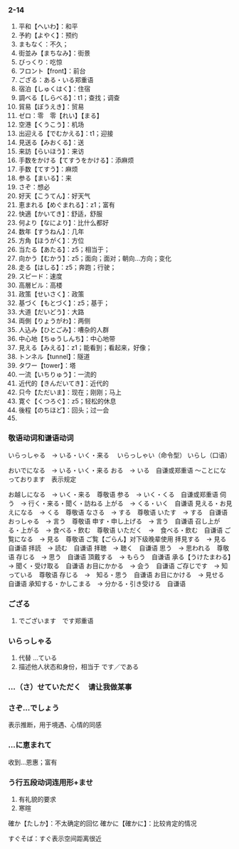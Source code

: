 ### 2-14
1. 平和【へいわ】：和平
2. 予約【よやく】：预约
3. まもなく：不久；
4. 街並み【まちなみ】：街景
5. びっくり：吃惊
6. フロント【front】：前台
7. ござる：ある・いる郑重语
8. 宿泊【しゅくはく】：住宿
9. 調べる【しらべる】：t1；查找；调查
10. 貿易【ぼうえき】：贸易
11. ゼロ：零　零【れい】【まる】
12. 空港【くうこう】：机场
13. 出迎える【でむかえる】：t1；迎接
14. 見送る【みおくる】：送
15. 来訪【らいほう】：来访
16. 手数をかける【てすうをかける】：添麻烦
17. 手数【てすう】：麻烦
18. 参る【まいる】：来
19. さぞ：想必
20. 好天【こうてん】：好天气
21. 恵まれる【めぐまれる】：z1；富有
22. 快適【かいてき】：舒适，舒服
23. 何より【なにより】：比什么都好
24. 数年【すうねん】：几年
25. 方角【ほうがく】：方位
26. 当たる【あたる】：z5；相当于；
27. 向かう【むかう】：z5；面向；面对；朝向...方向；变化
28. 走る【はしる】：z5；奔跑；行驶；
29. スピード：速度
30. 高層ビル：高楼
31. 政策【せいさく】：政策
32. 基づく【もとづく】：z5；基于；
33. 大道【だいどう】：大路
34. 両側【りょうがわ】：两侧
35. 人込み【ひとごみ】：嘈杂的人群
36. 中心地【ちゅうしんち】：中心地带
37. 見える【みえる】：z1；能看到；看起来，好像；
38. トンネル【tunnel】：隧道
39. タワー【tower】：塔
40. 一流【いちりゅう】：一流的
41. 近代的【きんだいてき】：近代的
42. 只今【ただいま】：现在；刚刚；马上
43. 寛ぐ【くつろぐ】：z5；轻松的休息
44. 後程【のちほど】：回头；过一会
45. 













### 敬语动词和谦语动词
いらっしゃる　→ いる・いく・来る　
いらっしゃい（命令型）
いらし（口语）

おいでになる　→ いる・いく・来る
おる　→ いる　自谦或郑重语
〜ことになっております　表示规定

お越しになる　→ いく・来る　尊敬语
参る　→ いく・くる　自谦或郑重语
伺う　→ 行く・来る・聞く・訪ねる
上がる　→ くる・いく　自谦语
見える・お見えになる　→ くる　尊敬语
なさる　→ する　尊敬语
いたす　→ する　自谦语
おっしゃる　→ 言う　尊敬语
申す・申し上げる　→ 言う　自谦语
召し上がる・上がる　→ 食べる・飲む　尊敬语
いただく　→　食べる・飲む　自谦语
ご覧になる　→ 見る　尊敬语
ご覧【ごらん】对下级晚辈使用
拝見する　→ 見る　自谦语
拝読　→ 読む　自谦语
拝聴　→ 聴く　自谦语
思う　→ 思われる　尊敬语
存じる　→ 思う　自谦语
頂戴する　→ もらう　自谦语
承る【うけたまわる】　→ 聞く・受け取る　自谦语
お目にかかる　→ 会う　自谦语
ご存じです　→ 知っている　尊敬语
存じる　→　知る・思う　自谦语
お目にかける　→ 見せる　自谦语
承知する・かしこまる　→ 分かる・引き受ける　自谦语

### ござる　
1. でございます　です郑重语


### いらっしゃる
1. 代替 …ている
2. 描述他人状态和身份，相当于 です／である

### ...（さ）せていただく　请让我做某事


### さぞ…でしょう
表示推断，用于境遇、心情的同感

### …に恵まれて
收到...恩惠；富有

### う行五段动词连用形+ませ
1. 有礼貌的要求
2. 寒暄


確か【たしか】：不太确定的回忆
確かに【確かに】：比较肯定的情况

すぐそば：すぐ表示空间距离很近





















